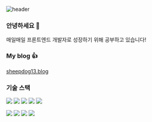 ![header](https://capsule-render.vercel.app/api?type=Venom&color=0:12c2e9,50:c471ed,100:f64f59&height=300&section=header&text=%20%Hi%20:&#41;%20Nice%20to%20meet%20you%20%20&fontSize=60&stroke=c471ed&animation=fadeIn)

### 안녕하세요 👋

매일매일 프론트엔드 개발자로 성장하기 위해 공부하고 있습니다!


### My blog 👍
[sheepdog13.blog](https://sheepdog13.blog/)
<br/>

### 기술 스택
<p>
  <img src="https://img.shields.io/badge/JavaScript-F7DF1E?&style=for-the-badge&logo=JavaScript&logoColor=white">
  <img src="https://img.shields.io/badge/TypeScript-3178C6?&style=for-the-badge&logo=Typescript&logoColor=white">
  <img src="https://img.shields.io/badge/React-61DAFB?&style=for-the-badge&logo=React&logoColor=white">
  <img src="https://img.shields.io/badge/Redux-764ABC?style=for-the-badge&logo=Redux&logoColor=purple">
  <img src="https://img.shields.io/badge/Reactquery-FF4154?style=for-the-badge&logo=Reactquery&logoColor=white">
</p>
<p>
  <img src="https://img.shields.io/badge/Express-000000F?style=for-the-badge&logo=Express&logoColor=white"> 
  <img src="https://img.shields.io/badge/aws s3-569A31?style=for-the-badge&logo=amazons3&logoColor=white">
  <img src="https://img.shields.io/badge/aws cloudfront-FF4F8B?style=for-the-badge&logo=cloudflare&logoColor=white">
  <img src="https://img.shields.io/badge/Mongodb-47A248?style=for-the-badge&logo=Mongodb&logoColor=white">
</p>

